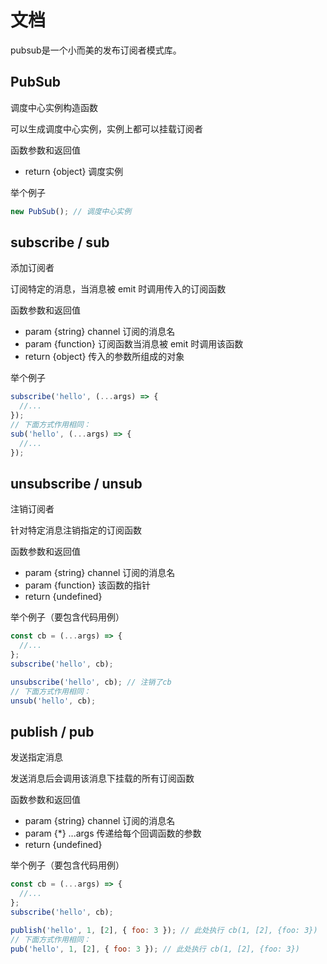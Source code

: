 # 文档

pubsub是一个小而美的发布订阅者模式库。

## PubSub

调度中心实例构造函数

可以生成调度中心实例，实例上都可以挂载订阅者

函数参数和返回值

- return {object} 调度实例

举个例子

```js
new PubSub(); // 调度中心实例
```

## subscribe / sub

添加订阅者

订阅特定的消息，当消息被 emit 时调用传入的订阅函数

函数参数和返回值

- param {string} channel 订阅的消息名
- param {function} 订阅函数当消息被 emit 时调用该函数
- return {object} 传入的参数所组成的对象

举个例子

```js
subscribe('hello', (...args) => {
  //...
});
// 下面方式作用相同：
sub('hello', (...args) => {
  //...
});
```

## unsubscribe / unsub

注销订阅者

针对特定消息注销指定的订阅函数

函数参数和返回值

- param {string} channel 订阅的消息名
- param {function} 该函数的指针
- return {undefined}

举个例子（要包含代码用例）

```js
const cb = (...args) => {
  //...
};
subscribe('hello', cb);

unsubscribe('hello', cb); // 注销了cb
// 下面方式作用相同：
unsub('hello', cb);
```

## publish / pub

发送指定消息

发送消息后会调用该消息下挂载的所有订阅函数

函数参数和返回值

- param {string} channel 订阅的消息名
- param {\*} ...args 传递给每个回调函数的参数
- return {undefined}

举个例子（要包含代码用例）

```js
const cb = (...args) => {
  //...
};
subscribe('hello', cb);

publish('hello', 1, [2], { foo: 3 }); // 此处执行 cb(1, [2], {foo: 3})
// 下面方式作用相同：
pub('hello', 1, [2], { foo: 3 }); // 此处执行 cb(1, [2], {foo: 3})
```
